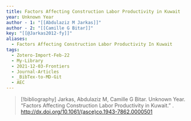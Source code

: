 ```yaml
---
title: Factors Affecting Construction Labor Productivity in Kuwait
year: Unknown Year
author - 1: "[[Abdulaziz M Jarkas]]"
author - 2: "[[Camille G Bitar]]"
key: "[[@Jarkas2012-fy]]"
aliases:
  - Factors Affecting Construction Labor Productivity In Kuwait
tags:
  - Zotero-Import-Feb-22
  - My-Library
  - 2021-12-03-Frontiers
  - Journal-Articles
  - _BibTex-to-MD-Git
  - AEC
---
```


> [!bibliography]
> Jarkas, Abdulaziz M, Camille G Bitar. Unknown Year. “Factors Affecting Construction Labor Productivity in Kuwait.” . http://dx.doi.org/10.1061/(asce)co.1943-7862.0000501